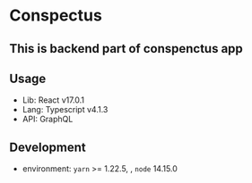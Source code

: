# Conspectus

## This is backend part of conspenctus app

## Usage

* Lib: React v17.0.1
* Lang: Typescript v4.1.3
* API: GraphQL

## Development

- environment: `yarn` >= 1.22.5, , `node` 14.15.0

